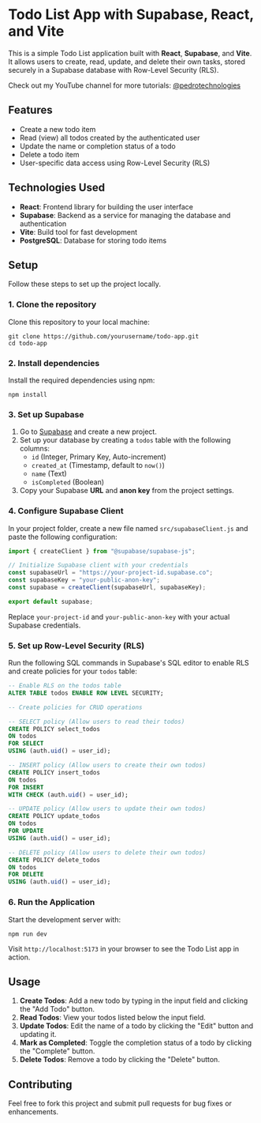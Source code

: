 # Todo List App with Supabase, React, and Vite

This is a simple Todo List application built with **React**, **Supabase**, and **Vite**. It allows users to create, read, update, and delete their own tasks, stored securely in a Supabase database with Row-Level Security (RLS).

Check out my YouTube channel for more tutorials: [@pedrotechnologies](https://www.youtube.com/@pedrotechnologies)

## Features

- Create a new todo item
- Read (view) all todos created by the authenticated user
- Update the name or completion status of a todo
- Delete a todo item
- User-specific data access using Row-Level Security (RLS)

## Technologies Used

- **React**: Frontend library for building the user interface
- **Supabase**: Backend as a service for managing the database and authentication
- **Vite**: Build tool for fast development
- **PostgreSQL**: Database for storing todo items

## Setup

Follow these steps to set up the project locally.

### 1. Clone the repository

Clone this repository to your local machine:

```
git clone https://github.com/yourusername/todo-app.git
cd todo-app
```

### 2. Install dependencies

Install the required dependencies using npm:

```
npm install
```

### 3. Set up Supabase

1. Go to [Supabase](https://supabase.com) and create a new project.
2. Set up your database by creating a `todos` table with the following columns:
   - `id` (Integer, Primary Key, Auto-increment)
   - `created_at` (Timestamp, default to `now()`)
   - `name` (Text)
   - `isCompleted` (Boolean)
3. Copy your Supabase **URL** and **anon key** from the project settings.

### 4. Configure Supabase Client

In your project folder, create a new file named `src/supabaseClient.js` and paste the following configuration:

```javascript
import { createClient } from "@supabase/supabase-js";

// Initialize Supabase client with your credentials
const supabaseUrl = "https://your-project-id.supabase.co";
const supabaseKey = "your-public-anon-key";
const supabase = createClient(supabaseUrl, supabaseKey);

export default supabase;
```

Replace `your-project-id` and `your-public-anon-key` with your actual Supabase credentials.

### 5. Set up Row-Level Security (RLS)

Run the following SQL commands in Supabase's SQL editor to enable RLS and create policies for your `todos` table:

```sql
-- Enable RLS on the todos table
ALTER TABLE todos ENABLE ROW LEVEL SECURITY;

-- Create policies for CRUD operations

-- SELECT policy (Allow users to read their todos)
CREATE POLICY select_todos
ON todos
FOR SELECT
USING (auth.uid() = user_id);

-- INSERT policy (Allow users to create their own todos)
CREATE POLICY insert_todos
ON todos
FOR INSERT
WITH CHECK (auth.uid() = user_id);

-- UPDATE policy (Allow users to update their own todos)
CREATE POLICY update_todos
ON todos
FOR UPDATE
USING (auth.uid() = user_id);

-- DELETE policy (Allow users to delete their own todos)
CREATE POLICY delete_todos
ON todos
FOR DELETE
USING (auth.uid() = user_id);
```

### 6. Run the Application

Start the development server with:

```
npm run dev
```

Visit `http://localhost:5173` in your browser to see the Todo List app in action.

## Usage

1. **Create Todos**: Add a new todo by typing in the input field and clicking the "Add Todo" button.
2. **Read Todos**: View your todos listed below the input field.
3. **Update Todos**: Edit the name of a todo by clicking the "Edit" button and updating it.
4. **Mark as Completed**: Toggle the completion status of a todo by clicking the "Complete" button.
5. **Delete Todos**: Remove a todo by clicking the "Delete" button.

## Contributing

Feel free to fork this project and submit pull requests for bug fixes or enhancements.
